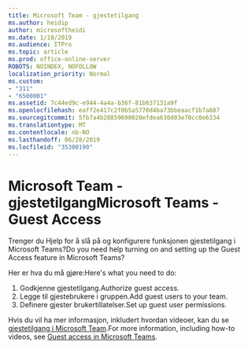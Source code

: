 ```yaml
---
title: Microsoft Team - gjestetilgang
ms.author: heidip
author: microsoftheidi
ms.date: 1/18/2019
ms.audience: ITPro
ms.topic: article
ms.prod: office-online-server
ROBOTS: NOINDEX, NOFOLLOW
localization_priority: Normal
ms.custom:
- "311"
- "6500001"
ms.assetid: 7c44ed9c-e944-4a4a-b36f-81b637131a9f
ms.openlocfilehash: eaff2e417c2f0b5a5770d4ba73bbeaacf1b7a887
ms.sourcegitcommit: 5fb7a4b28859690020efdea630d03e70cc0e6334
ms.translationtype: MT
ms.contentlocale: nb-NO
ms.lasthandoff: 06/28/2019
ms.locfileid: "35380190"
---
```

# <a name="microsoft-teams---guest-access"></a><span data-ttu-id="7cab4-102">Microsoft Team - gjestetilgang</span><span class="sxs-lookup"><span data-stu-id="7cab4-102">Microsoft Teams - Guest Access</span></span>

<span data-ttu-id="7cab4-103">Trenger du Hjelp for å slå på og konfigurere funksjonen gjestetilgang i Microsoft Teams?</span><span class="sxs-lookup"><span data-stu-id="7cab4-103">Do you need help turning on and setting up the Guest Access feature in Microsoft Teams?</span></span>

<span data-ttu-id="7cab4-104">Her er hva du må gjøre:</span><span class="sxs-lookup"><span data-stu-id="7cab4-104">Here's what you need to do:</span></span>

1. <span data-ttu-id="7cab4-105">Godkjenne gjestetilgang.</span><span class="sxs-lookup"><span data-stu-id="7cab4-105">Authorize guest access.</span></span>
1. <span data-ttu-id="7cab4-106">Legge til gjestebrukere i gruppen.</span><span class="sxs-lookup"><span data-stu-id="7cab4-106">Add guest users to your team.</span></span>
1. <span data-ttu-id="7cab4-107">Definere gjester brukertillatelser.</span><span class="sxs-lookup"><span data-stu-id="7cab4-107">Set up guest user permissions.</span></span>

<span data-ttu-id="7cab4-108">Hvis du vil ha mer informasjon, inkludert hvordan videoer, kan du se [gjestetilgang i Microsoft Team](https://docs.microsoft.com/microsoftteams/guest-access).</span><span class="sxs-lookup"><span data-stu-id="7cab4-108">For more information, including how-to videos, see [Guest access in Microsoft Teams](https://docs.microsoft.com/microsoftteams/guest-access).</span></span>
